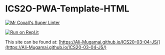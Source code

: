# ICS2O-PWA-Template-HTML

[![Mr Coxall's Super Linter](https://github.com/Ali-Mugamai/ICS20-03-04-JS/workflows/Mr%20Coxall's%20Super%20Linter/badge.svg)](https://github.com/Ali-Mugamai/ICS20-03-04-JS/actions)

[![Run on Repl.it](https://repl.it/badge/github/Ali-Mugamai/ICS20-03-04-JS)](https://repl.it/github/Ali-Mugamai/ICS20-03-04-JS)

This site can be found at: [https://Ali-Mugamai.github.io/ICS20-03-04-JS/](https://Ali-Mugamai.github.io/ICS20-03-04-JS/)
